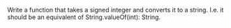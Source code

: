 Write a function that takes a signed integer and converts it to a string.
I.e. it should be an equivalent of String.valueOf(int): String.
